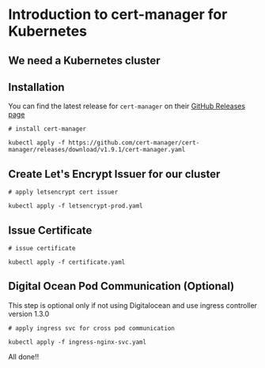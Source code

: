 # Introduction to cert-manager for Kubernetes

## We need a Kubernetes cluster

## Installation 

You can find the latest release for `cert-manager` on their [GitHub Releases page](https://github.com/jetstack/cert-manager/) <br/>

```
# install cert-manager 

kubectl apply -f https://github.com/cert-manager/cert-manager/releases/download/v1.9.1/cert-manager.yaml
```

## Create Let's Encrypt Issuer for our cluster

```
# apply letsencrypt cert issuer

kubectl apply -f letsencrypt-prod.yaml
```

## Issue Certificate

```
# issue certificate

kubectl apply -f certificate.yaml
```

## Digital Ocean Pod Communication (Optional)

This step is optional only if not using Digitalocean and use ingress controller version 1.3.0

```
# apply ingress svc for cross pod communication

kubectl apply -f ingress-nginx-svc.yaml
```

All done!!
